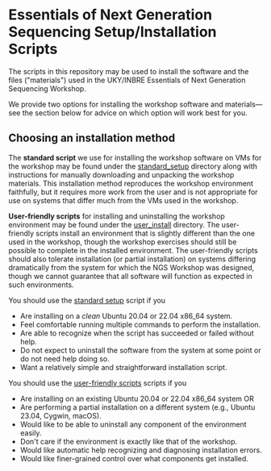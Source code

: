 # Essentials of Next Generation Sequencing Setup/Installation Scripts

The scripts in this repository may be used to install the software and the
files ("materials") used in the UKY/INBRE Essentials of Next Generation
Sequencing Workshop.

We provide two options for installing the workshop software and
materials&mdash;see the section below for advice on which option will work best
for you.

## Choosing an installation method

The **standard script** we use for installing the workshop software on VMs for
the workshop may be found under the [standard_setup](./standard_setup)
directory along with instructions for manually downloading and unpacking the
workshop materials. This installation method reproduces the workshop
environment faithfully, but it requires more work from the user and is not
appropriate for use on systems that differ much from the VMs used in the
workshop.

**User-friendly scripts** for installing and uninstalling the workshop
environment may be found under the [user_install](./user_install) directory. The
user-friendly scripts install an environment that is slightly different than the
one used in the workshop, though the workshop exercises should still be possible
to complete in the installed environment. The user-friendly scripts should also
tolerate installation (or partial installation) on systems differing
dramatically from the system for which the NGS Workshop was designed, though we
cannot guarantee that all software will function as expected in such
environments.

You should use the [standard setup](./standard_setup) script if you

* Are installing on a *clean* Ubuntu 20.04 or 22.04 x86_64 system.
* Feel comfortable running multiple commands to perform the installation.
* Are able to recognize when the script has succeeded or failed without help.
* Do not expect to uninstall the software from the system at some point or do
  not need help doing so.
* Want a relatively simple and straightforward installation script.

You should use the [user-friendly scripts](./user_install) scripts if you

* Are installing on an existing Ubuntu 20.04 or 22.04 x86_64 system OR
* Are performing a partial installation on a different system (e.g., Ubuntu
  23.04, Cygwin, macOS).
* Would like to be able to uninstall any component of the environment easily.
* Don't care if the environment is exactly like that of the workshop.
* Would like automatic help recognizing and diagnosing installation errors.
* Would like finer-grained control over what components get installed.

